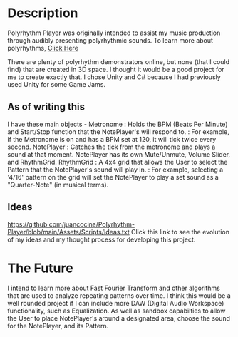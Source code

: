 # Description

Polyrhythm Player was originally intended to assist my music production through audibly presenting polyrhythmic sounds.
To learn more about polyrhythms, [Click Here](https://www.beyondmusictheory.org/polyrhythms/)

There are plenty of polyrhythm demonstrators online, but none (that I could find) that are created in 3D space. I thought it would be a good project for me to create exactly that.
I chose Unity and C# because I had previously used Unity for some Game Jams.

## As of writing this 
I have these main objects - 
Metronome
: Holds the BPM (Beats Per Minute) and Start/Stop function that the NotePlayer's will respond to.
: For example, if the Metronome is on and has a BPM set at 120, it will tick twice every second.
NotePlayer
: Catches the tick from the metronome and plays a sound at that moment. NotePlayer has its own Mute/Unmute, Volume Slider, and RhythmGrid.
RhythmGrid
: A 4x4 grid that allows the User to select the Pattern that the NotePlayer's sound will play in.
: For example, selecting a '4/16' pattern on the grid will set the NotePlayer to play a set sound as a "Quarter-Note" (in musical terms).

## Ideas 
https://github.com/juancocina/Polyrhythm-Player/blob/main/Assets/Scripts/Ideas.txt
Click this link to see the evolution of my ideas and my thought process for developing this project.

# The Future
I intend to learn more about Fast Fourier Transform and other algorithms that are used to analyze repeating patterns over time.
I think this would be a well rounded project if I can include more DAW (Digital Audio Workspace) functionality, such as Equalization.
As well as sandbox capabilties to allow the User to place NotePlayer's around a designated area, choose the sound for the NotePlayer, and its Pattern.




